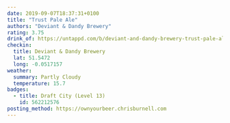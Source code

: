 ```yaml
---
date: 2019-09-07T18:37:31+0100
title: "Trust Pale Ale"
authors: "Deviant & Dandy Brewery"
rating: 3.75
drink_of: https://untappd.com/b/deviant-and-dandy-brewery-trust-pale-ale/2051895
checkin:
  title: Deviant & Dandy Brewery
  lat: 51.5472
  long: -0.0517157
weather:
  summary: Partly Cloudy
  temperature: 15.7
badges:
  - title: Draft City (Level 13)
    id: 562212576
posting_method: https://ownyourbeer.chrisburnell.com
---
```

